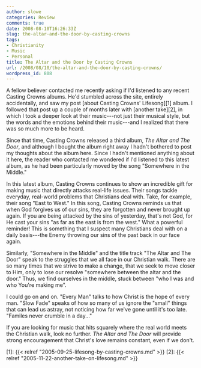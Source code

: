 ```yaml
---
author: slowe
categories: Review
comments: true
date: 2008-08-10T16:26:33Z
slug: the-altar-and-the-door-by-casting-crowns
tags:
- Christianity
- Music
- Personal
title: The Altar and the Door by Casting Crowns
url: /2008/08/10/the-altar-and-the-door-by-casting-crowns/
wordpress_id: 808
---
```


A fellow believer contacted me recently asking if I'd listened to any recent Casting Crowns albums. He'd stumbled across the site, entirely accidentally, and saw my post [about Casting Crowns' Lifesong][1] album. I followed that post up a couple of months later with [another take][2], in which I took a deeper look at their music---not just their musical style, but the words and the emotions behind their music---and I realized that there was so much more to be heard.

Since that time, Casting Crowns released a third album, _The Altar and The Door_, and although I bought the album right away I hadn't bothered to post my thoughts about the album here. Since I hadn't mentioned anything about it here, the reader who contacted me wondered if I'd listened to this latest album, as he had been particularly moved by the song "Somewhere in the Middle."

In this latest album, Casting Crowns continues to show an incredible gift for making music that directly attacks real-life issues. Their songs tackle everyday, real-world problems that Christians deal with. Take, for example, their song "East to West." In this song, Casting Crowns reminds us that when God forgives us of our sins, they are forgotten and never brought up again. If you are being attacked by the sins of yesterday, that's not God, for He cast your sins "as far as the east is from the west." What a powerful reminder! This is something that I suspect many Christians deal with on a daily basis---the Enemy throwing our sins of the past back in our face again.

Similarly, "Somewhere in the Middle" and the title track "The Altar and The Door" speak to the struggles that we all face in our Christian walk. There are so many times that we strive to make a change, that we seek to move closer to Him, only to lose our resolve "somewhere between the altar and the door." Thus, we find ourselves in the middle, stuck between "who I was and who You're making me".

I could go on and on. "Every Man" talks to how Christ is the hope of every man. "Slow Fade" speaks of how so many of us ignore the "small" things that can lead us astray, not noticing how far we've gone until it's too late. "Familes never crumble in a day..."

If you are looking for music that hits squarely where the real world meets the Christian walk, look no further. _The Altar and The Door_ will provide strong encouragement that Christ's love remains constant, even if we don't.

[1]: {{< relref "2005-09-25-lifesong-by-casting-crowns.md" >}}
[2]: {{< relref "2005-11-22-another-take-on-lifesong.md" >}}
